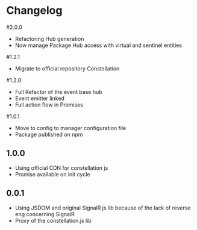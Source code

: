 # Changelog

#2.0.0
* Refactoring Hub generation
* Now manage Package Hub access with virtual and sentinel entities

#1.2.1
* Migrate to official repository Constellation

#1.2.0
* Full Refactor of the event base hub
* Event emitter linked
* Full action flow in Promises

#1.0.1
* Move to config to manager configuration file
* Package published on npm

## 1.0.0
* Using official CDN for constellation js
* Promise available on init cycle

## 0.0.1

* Using JSDOM and original SignalR js lib because of the lack of reverse eng concerning SignalR
* Proxy of the constellation.js lib
